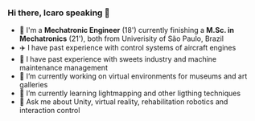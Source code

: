 ### Hi there, Icaro speaking 👋
 
- 🤖 I'm a <b>Mechatronic Engineer</b> (18') currently finishing a <b>M.Sc. in Mechatronics</b> (21'), both from Univerisity of São Paulo, Brazil
- ✈️ I have past experience with control systems of aircraft engines
- 🍫 I have past experience with sweets industry and machine maintenance management
- 🔭 I’m currently working on virtual environments for museums and art galleries
- 🌱 I’m currently learning lightmapping and other ligthing techniques
- 💬 Ask me about Unity, virtual reality, rehabilitation robotics and interaction control
